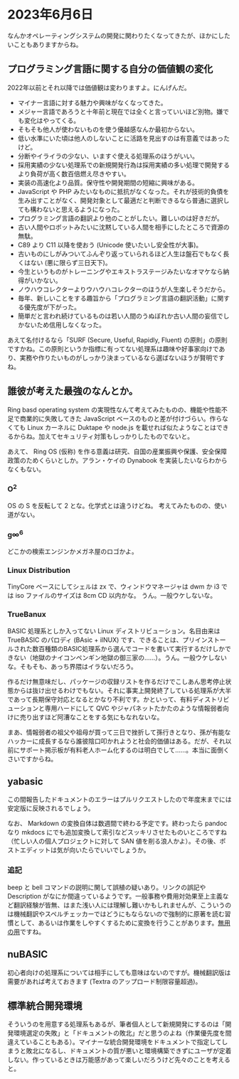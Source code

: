 # 2023年6月6日

なんかオペレーティングシステムの開発に関わりたくなってきたが、ほかにしたいこともありますからね。

## プログラミング言語に関する自分の価値観の変化

2022年以前とそれ以降では価値観は変わりますよ。にんげんだ。

* マイナー言語に対する魅力や興味がなくなってきた。
* メジャー言語であろうと十年前と現在では全くと言っていいほど別物。嫌でも変化はやってくる。
* そもそも他人が使わないものを使う優越感なんか最初からない。
* 低い水準にいた頃は他人のしないことに活路を見出すのは有意義ではあったけど。
* 分断やイライラの少ない、いますぐ使える処理系のほうがいい。
* 採用実績の少ない処理系での新規開発行為は採用実績の多い処理で開発するより負荷が高く数百倍燃え尽きやすい。
* 実装の高速化より品質。保守性や開発期間の短縮に興味がある。
* JavaScript や PHP みたいなものに抵抗がなくなった。それが技術的負債を生み出すことがなく、開発対象として最適だと判断できるなら普通に選択しても構わないと思えるようになった。
* プログラミング言語の翻訳より他のことがしたい。難しいのは好きだが。
* 古い人間やロボットみたいに沈黙している人間を相手にしたところで資源の無駄。
* C89 より C11 以降を使おう (Unicode 使いたいし安全性が大事)。
* 古いものにしがみついてふんぞり返っていられるほど人生は盤石でもなく長くはない (悪に限らず三日天下)。
* 今生というものがトレーニングやエキストラステージみたいなオマケなら納得がいかない。
* ノウハウコレクターよりウハウハコレクターのほうが人生楽しそうだから。
* 毎年、新しいことをする趣旨から「プログラミング言語の翻訳活動」に関する優先度が下がった。
* 簡単だと言われ続けているものは若い人間のうぬぼれか古い人間の妄信でしかないため信用しなくなった。

あえて名付けるなら「SURF (Secure, Useful, Rapidly, Fluent) の原則」の原則ですかね。この原則というか指標に有ってない処理系は趣味や好事家向けであり、実務や作りたいものがしっかり決まっているなら選ばないほうが賢明ですね。

## 誰彼が考えた最強のなんとか。

Ring basd operating system の実現性なんて考えてみたものの、機能や性能不足で商業的に失敗してきた JavaScript ベースのものと差が付けづらい。作らなくても Linux カーネルに Duktape や node.js を載せれば似たようなことはできるからね。加えてセキュリティ対策もしっかりしたものでないと。

あえて、 Ring OS (仮称) を作る意義は研究、自国の産業振興や保護、安全保障政策のためくらいとしか。アラン・ケイの Dynabook を実装したいならわからなくもない。

### O<sup>2</sup> 

OS の S を反転して 2 とな。化学式とは違うけどね。
考えてみたものの、使い道がない。


### g∞<sup>6</sup> 

どこかの検索エンジンかメガネ屋のロゴかよ。

### Linux Distribution

TinyCore ベースにしてシェルは zx で、ウィンドウマネージャは dwm か i3 では
iso ファイルのサイズは 8cm CD 以内かな。
うん。一般ウケしないな。

### TrueBanux
BASIC 処理系としか入ってない Linux ディストリビューション。名目由来はTrueBASIC のパロディ (BAsic + ilNUX) です、できることは、プリインストールされた数百種類のBASIC処理系から選んでコードを書いて実行するだけしかできない（地獄のナイコンペンギン地獄の御三家の……）。うん。一般ウケしないな。そもそも、あっち界隈はイラないだろう。

作るだけ無意味だし、パッケージの収録リストを作るだけでこしあん思考停止状態からは抜け出せるわけでもない。それに事実上開発終了している処理系が大半であって長期保守対応となるとかなり不利です。かといって、有料ディストリビューションと専用ハードにして QVC やジャパネットたかたのような情報弱者向けに売り出すほど阿漕なことをする気にもなれないな。

まあ、情報弱者の祖父や祖母が買って三日で挫折して孫行きとなり、孫が有能なハッカーに成長するなら誰彼陰口叩かれようと社会的価値はある。だが、それ以前にサポート掲示板が有料老人ホーム化するのは明白でして……。本当に面倒くさいですからね。

## yabasic
この間報告したドキュメントのエラーはプルリクエストしたので年度末までには安定版に反映されるでしょう。

なお、 Markdown の変換自体は数週間で終わる予定です。終わったら pandoc なり mkdocs にでも追加変換して索引などスッキリさせたものいところですね（忙しい人の個人プロジェクトに対して SAN 値を削る浪人かよ）。その後、ポストエディットは気が向いたらでいいでしょうか。

### 追記
beep と bell コマンドの説明に関して誤植の疑いあり。リンクの誤記や Description がなにか間違っているようです。一般事務や費用対効果至上主義など翻訳経験が皆無、はまた浅い人には理解し難いかもしれませんが、こういうのは機械翻訳やスペルチェッカーではどうにもならないので強制的に原著を読む習慣として、あるいは作業をしやすくするために変換を行うことがあります。[無用の用](https://kotobank.jp/word/%E7%84%A1%E7%94%A8%E3%81%AE%E7%94%A8-642342#:~:text=%E3%81%93%E3%81%A8%E3%82%8F%E3%81%96%E3%82%92%E7%9F%A5%E3%82%8B%E8%BE%9E%E5%85%B8%20%E3%80%8C%E7%84%A1%E7%94%A8%E3%81%AE%E7%94%A8%E3%80%8D%E3%81%AE%E8%A7%A3%E8%AA%AC&text=%E4%B8%96%E9%96%93%E3%81%AE%E5%BD%B9%E3%81%AB%E7%AB%8B%E3%81%9F%E3%81%AA%E3%81%84%E3%81%A8,%E3%81%8B%E3%81%88%E3%81%A3%E3%81%A6%E6%9C%89%E7%94%A8%E3%81%A7%E3%81%82%E3%82%8B%E3%81%93%E3%81%A8%E3%80%82)ですね。

## nuBASIC
初心者向けの処理系については相手にしても意味はないのですが。機械翻訳版は需要があれば考えておきます (Textra のアップロード制限容量超過)。


## 標準統合開発環境
そういうのを用意する処理系もあるが、筆者個人として新規開発にするのは「開発環境選定の失敗」と「ドキュメントの敗北」だと思うのよね（作業優先度を間違えていることもある）。マイナーな統合開発環境をドキュメントで指定してしまうと敗北になるし、ドキュメントの質が悪いと環境構築できずにユーザが定着しない。作っているときは万能感があって楽しいだろうけど先々のことを考えると。

